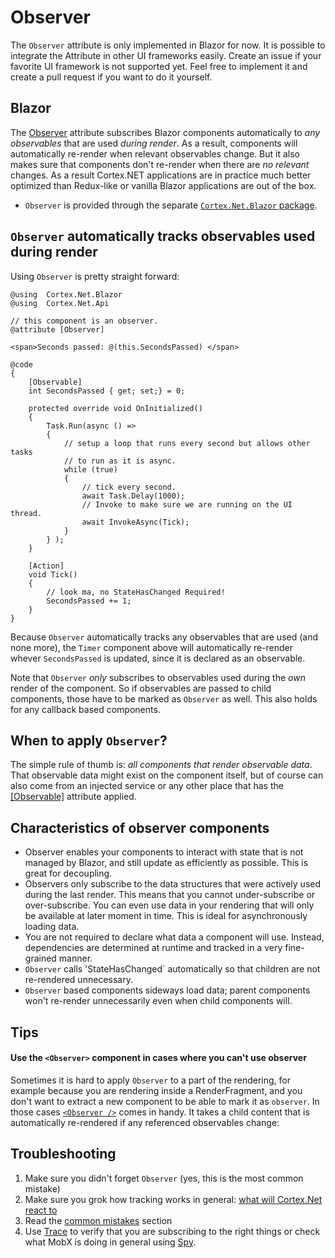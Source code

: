 # Observer

The `Observer` attribute is only implemented in Blazor for now. It is possible to integrate the Attribute in other UI
frameworks easily. Create an issue if your favorite UI framework is not supported yet. Feel free to implement it and
create a pull request if you want to do it yourself.

## Blazor

The [Observer](xref:Cortex.Net.Blazor.ObserverAttribute) attribute subscribes Blazor components automatically to _any
observables_ that are used _during render_.
As a result, components will automatically re-render when relevant observables change.
But it also makes sure that components don't re-render when there are _no relevant_ changes.
As a result Cortex.NET applications are in practice much better optimized than Redux-like or vanilla Blazor applications
are out of the box.

- `Observer` is provided through the separate [`Cortex.Net.Blazor` package](https://www.nuget.org/packages/Cortex.Net.Blazor/).

## `Observer` automatically tracks observables used during render

Using `Observer` is pretty straight forward:

```cshtml-razor
@using  Cortex.Net.Blazor
@using  Cortex.Net.Api

// this component is an observer.
@attribute [Observer]

<span>Seconds passed: @(this.SecondsPassed) </span>

@code
{
    [Observable]
    int SecondsPassed { get; set;} = 0;

    protected override void OnInitialized()
    {
        Task.Run(async () => 
        {
            // setup a loop that runs every second but allows other tasks
            // to run as it is async.
            while (true)
            {
                // tick every second.
                await Task.Delay(1000);
                // Invoke to make sure we are running on the UI thread.
                await InvokeAsync(Tick);
            }
        } );
    }

    [Action]
    void Tick()
    {
        // look ma, no StateHasChanged Required!
        SecondsPassed += 1;
    }
}

```

Because `Observer` automatically tracks any observables that are used (and none more), the `Timer` component above will 
automatically re-render whever `SecondsPassed` is updated, since it is declared as an observable.

Note that `Observer` _only_ subscribes to observables used during the _own_ render of the component. So if observables
are passed to child components, those have to be marked as `Observer` as well. This also holds for any callback based
components.

## When to apply `Observer`?

The simple rule of thumb is: _all components that render observable data_. That observable data might exist on the
component itself, but of course can also come from an injected service or any other place that has the
[[Observable]](xref:Cortex.Net.Api.ObservableAttribute) attribute applied.

## Characteristics of observer components

-   Observer enables your components to interact with state that is not managed by Blazor, and still update as
    efficiently as possible. This is great for decoupling.
-   Observers only subscribe to the data structures that were actively used during the last render. This means that you
    cannot under-subscribe or over-subscribe. You can even use data in your rendering that will only be available at later
    moment in time. This is ideal for asynchronously loading data.
-   You are not required to declare what data a component will use. Instead, dependencies are determined at runtime and
    tracked in a very fine-grained manner.
-   `Observer` calls 'StateHasChanged` automatically so that children are not re-rendered unnecessary.
-   `Observer` based components sideways load data; parent components won't re-render unnecessarily even when child
    components will.

## Tips

#### Use the `<Observer>` component in cases where you can't use observer

Sometimes it is hard to apply `Observer` to a part of the rendering, for example because you are rendering inside a
RenderFragment, and you don't want to extract a new component to be able to mark it as `observer`.
In those cases [`<Observer />`](xref:TBD) comes in handy. It takes a child content that is automatically re-rendered if
any referenced observables change:


## Troubleshooting

1. Make sure you didn't forget `Observer` (yes, this is the most common mistake)
2. Make sure you grok how tracking works in general: [what will Cortex.Net react to](breact.md)
3. Read the [common mistakes](pitfalls.md) section
4. Use [Trace](trace.md) to verify that you are subscribing to the right things or check what MobX is doing in general
using [Spy](spy.md).

